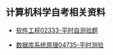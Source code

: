 ## 计算机科学自考相关资料

-  [软件工程02333-平时自测验题](/self-taught/软件工程-平时测验)

-  [数据库系统原理04735-平时测验](/self-taught/数据库系统原理-平时测验)

